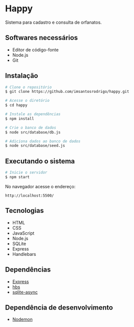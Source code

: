 # Happy
Sistema para cadastro e consulta de orfanatos.

## Softwares necessários
* Editor de código-fonte
* Node.js
* Git

## Instalação
```bash
# Clone o repositório
$ git clone https://github.com/imsantosrodrigo/happy.git

# Acesse o diretório
$ cd happy

# Instale as dependências
$ npm install

# Crie o banco de dados
$ node src/database/db.js

# Adiciona dados ao banco de dados
$ node src/database/seed.js
```

## Executando o sistema
```bash
# Inicie o servidor
$ npm start
```

No navegador acesse o endereço:
```
http://localhost:5500/
```

## Tecnologias
* HTML
* CSS
* JavaScript
* Node.js
* SQLite
* Express
* Handlebars

## Dependências
* [Express](https://github.com/expressjs/express)
* [hbs](https://github.com/pillarjs/hbs)
* [sqlite-async](https://github.com/fhellwig/sqlite-async)

## Dependência de desenvolvimento
* [Nodemon](https://github.com/remy/nodemon)